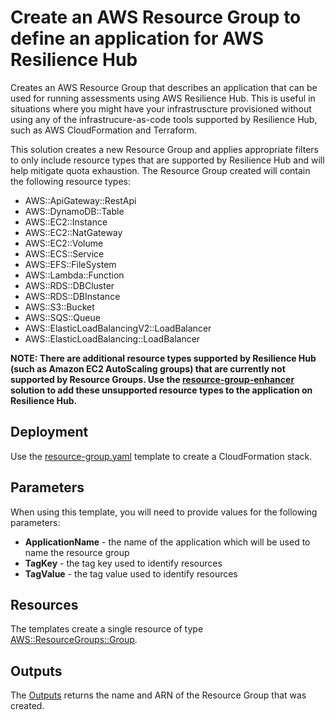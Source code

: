# Create an AWS Resource Group to define an application for AWS Resilience Hub

Creates an AWS Resource Group that describes an application that can be used for running assessments using AWS Resilience Hub. This is useful in situations where you might have your infrastruscture provisioned without using any of the infrastrucure-as-code tools supported by Resilience Hub, such as AWS CloudFormation and Terraform.

This solution creates a new Resource Group and applies appropriate filters to only include resource types that are supported by Resilience Hub and will help mitigate quota exhaustion. The Resource Group created will contain the following resource types:

* AWS::ApiGateway::RestApi
* AWS::DynamoDB::Table
* AWS::EC2::Instance
* AWS::EC2::NatGateway
* AWS::EC2::Volume
* AWS::ECS::Service
* AWS::EFS::FileSystem
* AWS::Lambda::Function
* AWS::RDS::DBCluster
* AWS::RDS::DBInstance
* AWS::S3::Bucket
* AWS::SQS::Queue
* AWS::ElasticLoadBalancingV2::LoadBalancer
* AWS::ElasticLoadBalancing::LoadBalancer

**NOTE: There are additional resource types supported by Resilience Hub (such as Amazon EC2 AutoScaling groups) that are currently not supported by Resource Groups. Use the [resource-group-enhancer](/resource-group-enhancer/README.md) solution to add these unsupported resource types to the application on Resilience Hub.**

## Deployment

Use the [resource-group.yaml](./resource-group.yaml) template to create a CloudFormation stack.

## Parameters

When using this template, you will need to provide values for the following parameters:

* **ApplicationName** - the name of the application which will be used to name the resource group
* **TagKey** - the tag key used to identify resources
* **TagValue** - the tag value used to identify resources

## Resources

The templates create a single resource of type [AWS::ResourceGroups::Group](https://docs.aws.amazon.com/AWSCloudFormation/latest/UserGuide/aws-resource-resourcegroups-group.html).

## Outputs

The [Outputs](https://docs.aws.amazon.com/AWSCloudFormation/latest/UserGuide/outputs-section-structure.html) returns the name and ARN of the Resource Group that was created.

